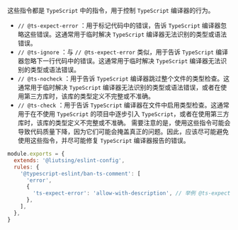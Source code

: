 这些指令都是 `TypeScript` 中的指令，用于控制 `TypeScript` 编译器的行为。
- `// @ts-expect-error`
：用于标记代码中的错误，告诉 `TypeScript` 编译器忽略这些错误。这通常用于临时解决 `TypeScript` 编译器无法识别的类型或语法错误。
- `// @ts-ignore`
：与 `// @ts-expect-error` 类似，用于告诉 `TypeScript` 编译器忽略下一行代码中的错误。这通常用于临时解决 `TypeScript` 编译器无法识别的类型或语法错误。
- `// @ts-nocheck`
：用于告诉 `TypeScript` 编译器跳过整个文件的类型检查。这通常用于临时解决 `TypeScript` 编译器无法识别的类型或语法错误，或者在使用第三方库时，该库的类型定义不完整或不准确。
- `// @ts-check`
：用于告诉 `TypeScript` 编译器在文件中启用类型检查。这通常用于在不使用 `TypeScript` 的项目中逐步引入 `TypeScript`，或者在使用第三方库时，该库的类型定义不完整或不准确。
需要注意的是，使用这些指令可能会导致代码质量下降，因为它们可能会掩盖真正的问题。因此，应该尽可能避免使用这些指令，并尽可能修复 `TypeScript` 编译器报告的错误。

```js
module.exports = {
  extends: '@liutsing/eslint-config',
  rules: {
    '@typescript-eslint/ban-ts-comment': [
      'error',
      {
        'ts-expect-error': 'allow-with-description', // 举例 @ts-expect-error: Unreachable code error
      },
    ],
  },
}

```